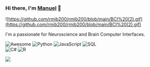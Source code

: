 ### Hi there, I'm [Manuel](https://github.com/rmib200/) 👋
![https://github.com/rmib200/rmib200/blob/main/BCI%20(2).gif](https://github.com/rmib200/rmib200/blob/main/BCI%20(2).gif)

I'm a passionate for Neuroscience and Brain Computer Interfaces.


![Awesome](https://awesome.re/badge.svg) 
![Python](https://img.shields.io/badge/-Python-000?&logo=Python)
![JavaScript](https://img.shields.io/badge/-JavaScript-000?&logo=JavaScript)
![SQL](https://img.shields.io/badge/-SQL-000?&logo=MySQL)<br>
![C#](https://img.shields.io/badge/c%23-%23239120.svg?style=for-the-badge&logo=c-sharp&logoColor=white)
![R](https://img.shields.io/badge/r-%23276DC3.svg?style=for-the-badge&logo=r&logoColor=white)

![](https://komarev.com/ghpvc/?username=rmib200)







<!--
**rmib200/rmib200** is a ✨ _special_ ✨ repository because its `README.md` (this file) appears on your GitHub profile.

Here are some ideas to get you started:

- 🔭 I’m currently working on ...
- 🌱 I’m currently learning ...
- 👯 I’m looking to collaborate on ...
- 🤔 I’m looking for help with ...
- 💬 Ask me about ...
- 📫 How to reach me: ...
- 😄 Pronouns: ...
- ⚡ Fun fact: ...
-->
